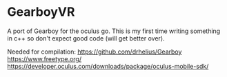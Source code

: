 # GearboyVR
A port of Gearboy for the oculus go. This is my first time writing something in c++ so don't expect good code (will get better over).

Needed for compilation:
https://github.com/drhelius/Gearboy
https://www.freetype.org/
https://developer.oculus.com/downloads/package/oculus-mobile-sdk/
